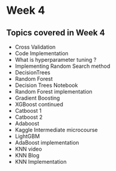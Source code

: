 # Week 4

## Topics covered in Week 4

- Cross Validation
- Code Implementation
- What is hyperparameter tuning ?
- Implementing Random Search method
- DecisionTrees
- Random Forest
- Decision Trees Notebook
- Random Forest implementation
- Gradient Boosting
- XGBoost continued
- Catboost 1
- Catboost 2
- Adaboost 
- Kaggle Intermediate microcourse
- LightGBM
- AdaBoost implementation
- KNN video
- KNN Blog 
- KNN Implementation